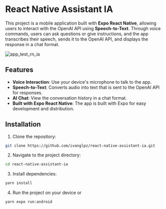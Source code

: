 # React Native Assistant IA

This project is a mobile application built with **Expo React Native**, allowing users to interact with the OpenAI API using **Speech-to-Text**. Through voice commands, users can ask questions or give instructions, and the app transcribes their speech, sends it to the OpenAI API, and displays the response in a chat format.

![app_test_rn_ia](https://res.cloudinary.com/whil/image/upload/v1739428320/projects/react-native-assistant-ia/images/Screen_Recording_20250212_223352_rn_app_store-ezgif.com-video-to-gif-converter_vtocl4.gif)

## Features

- **Voice Interaction**: Use your device's microphone to talk to the app.
- **Speech-to-Text**: Converts audio into text that is sent to the OpenAI API for responses.
- **AI Chat**: View the conversation history in a chat format.
- **Built with Expo React Native**: The app is built with Expo for easy development and distribution.

## Installation

1. Clone the repository:

```bash
git clone https://github.com/ivanglpz/react-native-assistant-ia.git
```

2. Navigate to the project directory:

```bash
cd react-native-assistant-ia
```

3. Install dependencies:

```bash
yarn install
```

4.  Run the project on your device or

```bash
yarn expo run:android
```
